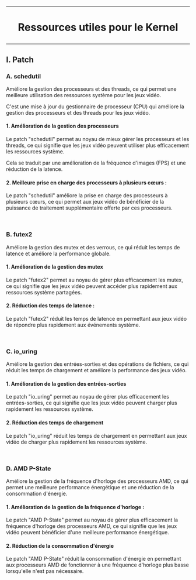 ------------------------------------------------------------------------------------------------------------------------
# <p align='center'> Ressources utiles pour le Kernel </p>

------------------------------------------------------------------------------------------------------------------------
## I. Patch
### A. schedutil
Améliore la gestion des processeurs et des threads, ce qui permet une meilleure utilisation des ressources système pour les jeux vidéo.

C'est une mise à jour du gestionnaire de processeur (CPU) qui améliore la gestion des processeurs et des threads pour les jeux vidéo.

#### 1. Amélioration de la gestion des processeurs
Le patch "schedutil" permet au noyau de mieux gérer les processeurs et les threads, ce qui signifie que les jeux vidéo peuvent utiliser plus efficacement les ressources système. 

Cela se traduit par une amélioration de la fréquence d'images (FPS) et une réduction de la latence.

#### 2. Meilleure prise en charge des processeurs à plusieurs cœurs :
Le patch "schedutil" améliore la prise en charge des processeurs à plusieurs cœurs, ce qui permet aux jeux vidéo de bénéficier de la puissance de traitement supplémentaire offerte par ces processeurs.

<br />



### B. futex2
Améliore la gestion des mutex et des verrous, ce qui réduit les temps de latence et améliore la performance globale.

#### 1. Amélioration de la gestion des mutex
Le patch "futex2" permet au noyau de gérer plus efficacement les mutex, ce qui signifie que les jeux vidéo peuvent accéder plus rapidement aux ressources système partagées.

#### 2. Réduction des temps de latence : 
Le patch "futex2" réduit les temps de latence en permettant aux jeux vidéo de répondre plus rapidement aux événements système.

<br />



### C. io_uring
Améliore la gestion des entrées-sorties et des opérations de fichiers, ce qui réduit les temps de chargement et améliore la performance des jeux vidéo.

#### 1. Amélioration de la gestion des entrées-sorties
Le patch "io_uring" permet au noyau de gérer plus efficacement les entrées-sorties, ce qui signifie que les jeux vidéo peuvent charger plus rapidement les ressources système.

#### 2. Réduction des temps de chargement
Le patch "io_uring" réduit les temps de chargement en permettant aux jeux vidéo de charger plus rapidement les ressources système.

<br />



### D. AMD P-State
Améliore la gestion de la fréquence d'horloge des processeurs AMD, ce qui permet une meilleure performance énergétique et une réduction de la consommation d'énergie.
#### 1. Amélioration de la gestion de la fréquence d'horloge :
Le patch "AMD P-State" permet au noyau de gérer plus efficacement la fréquence d'horloge des processeurs AMD, ce qui signifie que les jeux vidéo peuvent bénéficier d'une meilleure performance énergétique.

#### 2. Réduction de la consommation d'énergie
Le patch "AMD P-State" réduit la consommation d'énergie en permettant aux processeurs AMD de fonctionner à une fréquence d'horloge plus basse lorsqu'elle n'est pas nécessaire.
